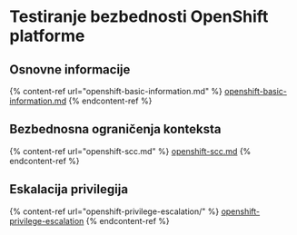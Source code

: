 # Testiranje bezbednosti OpenShift platforme

## Osnovne informacije

{% content-ref url="openshift-basic-information.md" %}
[openshift-basic-information.md](openshift-basic-information.md)
{% endcontent-ref %}

## Bezbednosna ograničenja konteksta

{% content-ref url="openshift-scc.md" %}
[openshift-scc.md](openshift-scc.md)
{% endcontent-ref %}

## Eskalacija privilegija

{% content-ref url="openshift-privilege-escalation/" %}
[openshift-privilege-escalation](openshift-privilege-escalation/)
{% endcontent-ref %}
